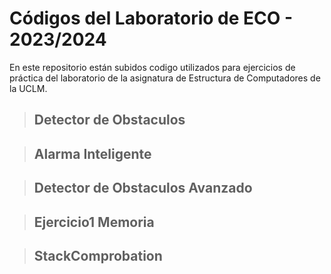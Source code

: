 # Códigos del Laboratorio de ECO - 2023/2024

En este repositorio están subidos codigo utilizados para ejercicios de práctica del laboratorio de la asignatura de Estructura de Computadores de la UCLM.

> ## Detector de Obstaculos

> ## Alarma Inteligente

> ## Detector de Obstaculos Avanzado

> ## Ejercicio1 Memoria

> ## StackComprobation
